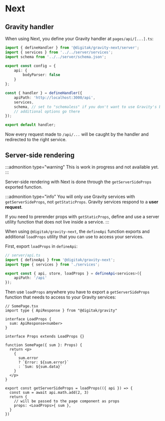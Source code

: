 # Next

## Gravity handler

When using Next, you define your Gravity handler at `pages/api/[...].ts`:

```typescript
import { defineHandler } from '@digitak/gravity-next/server';
import { services } from '../../server/services';
import schema from '../../server/schema.json';

export const config = {
	api: {
		bodyParser: false
	}
};

const { handler } = defineHandler({
	apiPath: 'http://localhost:3000/api',
	services,
	schema, // set to "schemaless" if you don't want to use Gravity's built-in validator
	// additional options go there
});

export default handler;
```

Now every request made to `/api/...` will be caught by the handler and redirected to the right service.

## Server-side rendering

:::admonition type="warning"
This is work in progress and not available yet.
:::

Server-side rendering with Next is done through the `getServerSideProps` exported function.

:::admonition type="info"
You will only use Gravity services with `getServerSideProps`, not `getStaticProps`. Gravity services respond to a **user request**.

If you need to prerender props with `getStaticProps`, define and use a server utility function that does not live inside a service.
:::

When using `@digitak/gravity-next`, the `defineApi` function exports and additional `loadProps` utility that you can use to access your services.

First, export `loadProps` in `defineApi`:

```ts
// server/api.ts
import { defineApi } from '@digitak/gravity-next';
import type { services } from './services';

export const { api, store, loadProps } = defineApi<services>({
	apiPath: '/api'
});
```

Then use `loadProps` anywhere you have to export a `getServerSideProps` function that needs to access to your Gravity services:

```tsx
// SomePage.tsx
import type { ApiResponse } from "@digitak/gravity"

interface LoadProps {
  sum: ApiResponse<number>
}

interface Props extends LoadProps {}

function SomePage({ sum }: Props) {
  return <p>
    {
      sum.error
      ? `Error: ${sum.error}`
      : `Sum: ${sum.data}`
    }
  </p>
}

export const getServerSideProps = loadProps(({ api }) => {
  const sum = await api.math.add(2, 3)
  return {
    // will be passed to the page component as props
    props: <LoadProps>{ sum },
  }
})
```
